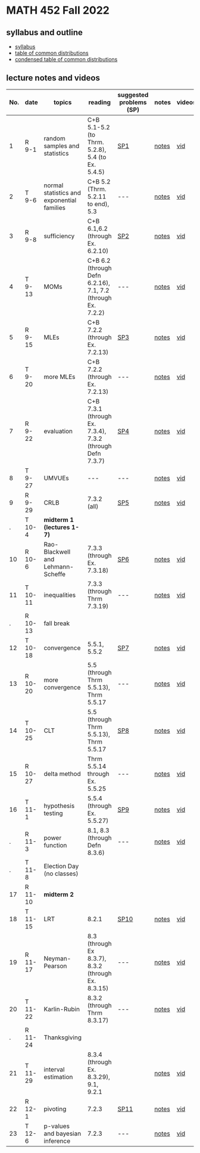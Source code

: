 # MATH 452 Fall 2022

## syllabus and outline

- [syllabus](docs/syllabus.md)
- [table of common distributions](docs/distab.pdf)
- [condensed table of common distributions](docs/distab_small.pdf)

## lecture notes and videos

No. | date | topics | reading | suggested problems (SP) | notes | videos | quiz problem (QP) | 
--- | --- | --- | --- | --- | --- | --- | --- | 
1|R 9-1 | random samples and statistics |  C+B 5.1-5.2 (to Thrm. 5.2.8), 5.4 (to Ex. 5.4.5) | [SP1](sp/sp1.pdf) | [notes](lns/lec1.pdf)| [vid](https://youtu.be/nd7hVf-VNRo)| [QP 1](qp/qp1.pdf) due Sept 8 | 
2|T 9-6 | normal statistics and exponential families |  C+B 5.2 (Thrm. 5.2.11 to end), 5.3 | --- | [notes](lns/lec2.pdf)| [vid](https://youtu.be/KQo2Y60s9qY)|  | 
3|R 9-8 | sufficiency | C+B 6.1,6.2 (through Ex. 6.2.10) | [SP2](sp/sp2.pdf)| [notes](lns/lec3.pdf)| [vid](https://youtu.be/HVTvMwFLdGw)| [QP 2](qp/qp2.pdf) due Sept 15 | 
4|T 9-13 | MOMs | C+B 6.2 (through Defn 6.2.16), 7.1, 7.2 (through Ex. 7.2.2) | --- | [notes](lns/lec4.pdf)| [vid](https://youtu.be/3EEC4EDKIho) | --- | 
5|R 9-15 | MLEs | C+B 7.2.2 (through Ex. 7.2.13) | [SP3](sp/sp3.pdf) | [notes](lns/lec5.pdf)| [vid](https://youtu.be/zn4yEPpNhFA)| [QP 3](qp/qp3.pdf) due Sept 22 | 
6|T 9-20 | more MLEs | C+B 7.2.2 (through Ex. 7.2.13) | --- | [notes](lns/lec6.pdf) | [vid](https://youtu.be/jEQC53wdiu0) | --- |
7|R 9-22 | evaluation | C+B 7.3.1 (through Ex. 7.3.4), 7.3.2 (through Defn 7.3.7)  | [SP4](sp/sp4.pdf) | [notes](lns/lec7.pdf)| [vid](https://youtu.be/8zlmtnnX1kI)| [QP 4](qp/qp4.pdf) due Sept 29 | 
8|T 9-27 | UMVUEs |  --- | --- | [notes](lns/lec8.pdf)| [vid](https://youtu.be/EEc_fi5qHLM)| --- |
9|R 9-29 | CRLB | 7.3.2 (all) | [SP5](sp/sp5.pdf)| [notes](lns/lec9.pdf)| [vid](https://youtu.be/lL5xDnjfA1Y)| [QP 5](qp/qp5.pdf) due Oct 6 | 
. |T 10-4 | **midterm 1 (lectures 1-7)**  |
10|R 10-6 | Rao-Blackwell and Lehmann-Scheffe | 7.3.3 (through Ex. 7.3.18) | [SP6](sp/sp6.pdf) | [notes](lns/lec10.pdf)| [vid](https://youtu.be/JscTng7cyz4) | [QP 6](qp/qp6.pdf) due Oct 17 | 
11|T 10-11 | inequalities | 7.3.3 (through Thrm 7.3.19) | --- | [notes](lns/lec11.pdf)| [vid](https://youtu.be/1ypIi_vTNBk)| --- | 
. |R 10-13 | fall break | 
12 | T 10-18 | convergence | 5.5.1, 5.5.2 | [SP7](sp/sp7.pdf) | [notes](lns/lec12.pdf)| [vid](https://youtu.be/5AaPiNGnOag)| [QP7](qp/qp7.pdf) due Oct 25 | 
13| R 10-20 | more convergence |  5.5 (through Thrm 5.5.13), Thrm 5.5.17 | --- | [notes](lns/lec13.pdf)| [vid](https://youtu.be/CoxCPjiurDs) | --- | 
14|T 10-25 | CLT | 5.5 (through Thrm 5.5.13), Thrm 5.5.17 | [SP8](sp/sp8.pdf) | [notes](lns/lec14.pdf)| [vid](https://youtu.be/ng4VnHvW5GI) | [QP8](qp/qp8.pdf) due Nov 1 | 
15|R 10-27 | delta method | Thrm 5.5.14 through Ex. 5.5.25  | --- | [notes](lns/lec15.pdf)| [vid](https://youtu.be/dPog92EgA2I)| ---  | 
16|T 11-1 | hypothesis testing | 5.5.4 (through Ex. 5.5.27) | [SP9](sp/sp9.pdf) | [notes](lns/lec16.pdf) | [vid](https://youtu.be/GxJJucs3PnE)| [QP9](qp/qp9.pdf) due Nov 8 | 
. |R 11-3 | power function |  8.1, 8.3 (through Defn 8.3.6)  | --- | [notes](lns/lec17.pdf)| [vid](https://youtu.be/tMGCQC4vqX4)|  | 
. | T 11-8 | Election Day (no classes) | | | | | [QP10](qp/qp10.pdf) due Nov 17
17|R 11-10 | **midterm 2** | | | | | |
18|T 11-15 | LRT |  8.2.1 | [SP10](sp/sp10.pdf) | [notes](lns/lec18.pdf)| [vid](https://youtu.be/FxAgZZEA9CE)|  | 
19|R 11-17 | Neyman-Pearson |  8.3 (through Ex 8.3.7), 8.3.2 (through Ex. 8.3.15)  | --- | [notes](lns/lec19.pdf)| [vid](https://youtu.be/3wWVibqsQCY) | [QP11](qp/qp11.pdf) due Nov 29 | 
20|T 11-22 | Karlin-Rubin | 8.3.2 (through Thrm 8.3.17)  | --- | [notes](lns/lec20.pdf)| [vid](https://youtu.be/650GEdFvfA8) | ---  | 
. | R 11-24 | Thanksgiving | 
21|T 11-29 | interval estimation |  8.3.4 (through Ex. 8.3.29), 9.1, 9.2.1 |  | [notes](lns/lec21.pdf)| [vid](https://youtu.be/v3Ke_yfuw2g) |  | 
22|R 12-1 | pivoting | 7.2.3 | [SP11](sp/sp11.pdf) |[notes](lns/lec22.pdf)| [vid](https://youtu.be/_oFhbRPOt-o) | [QP12](qp/qp12.pdf) Due Dec 8 | 
23|T 12-6 | p-values and bayesian inference  |  7.2.3 | --- | [notes](lns/lec23.pdf)| [vid](https://youtu.be/6i9L0NUjBAY) | --- | 

